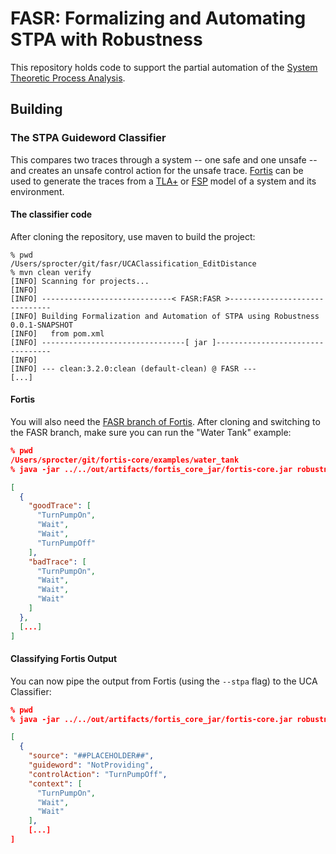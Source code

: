 # FASR: Formalizing and Automating STPA with Robustness

This repository holds code to support the partial automation of the [System Theoretic Process Analysis](http://psas.scripts.mit.edu/home/get_file.php?name=STPA_Handbook.pdf "STPA Handbook (PDF)").

## Building

### The STPA Guideword Classifier

This compares two traces through a system -- one safe and one unsafe -- and creates an unsafe control action for the unsafe trace. [Fortis](https://github.com/cmu-soda/fortis-core) can be used to generate the traces from a [TLA+](https://lamport.azurewebsites.net/tla/tla.html) or [FSP](https://www.doc.ic.ac.uk/~jnm/LTSdocumention/FSP-notation.html) model of a system and its environment.

#### The classifier code

After cloning the repository, use maven to build the project:

```
% pwd
/Users/sprocter/git/fasr/UCAClassification_EditDistance
% mvn clean verify
[INFO] Scanning for projects...
[INFO]
[INFO] -----------------------------< FASR:FASR >------------------------------
[INFO] Building Formalization and Automation of STPA using Robustness 0.0.1-SNAPSHOT
[INFO]   from pom.xml
[INFO] --------------------------------[ jar ]---------------------------------
[INFO]
[INFO] --- clean:3.2.0:clean (default-clean) @ FASR ---
[...]
```

#### Fortis

You will also need the [FASR branch of Fortis](https://github.com/cmu-soda/fortis-core/tree/FASR). After cloning and switching to the FASR branch, make sure you can run the "Water Tank" example:

```json
% pwd
/Users/sprocter/git/fortis-core/examples/water_tank
% java -jar ../../out/artifacts/fortis_core_jar/fortis-core.jar robustness --stpa --tla-sys WaterTank.tla --cfg-sys WaterTank.cfg --tla-env WaterTankEnv.tla --cfg-env WaterTankEnv.cfg | tail -2 | head -1 | jq

[
  {
    "goodTrace": [
      "TurnPumpOn",
      "Wait",
      "Wait",
      "TurnPumpOff"
    ],
    "badTrace": [
      "TurnPumpOn",
      "Wait",
      "Wait",
      "Wait"
    ]
  },
  [...]
]
```

#### Classifying Fortis Output

You can now pipe the output from Fortis (using the `--stpa` flag) to the UCA Classifier:

```json
% pwd
% java -jar ../../out/artifacts/fortis_core_jar/fortis-core.jar robustness --stpa --tla-sys WaterTank.tla --cfg-sys WaterTank.cfg --tla-env WaterTankEnv.tla --cfg-env WaterTankEnv.cfg | java -jar ~/git/fasr/UCAClassification_EditDistance/target/FASR-0.0.1-SNAPSHOT-jar-with-dependencies.jar | jq

[
  {
    "source": "##PLACEHOLDER##",
    "guideword": "NotProviding",
    "controlAction": "TurnPumpOff",
    "context": [
      "TurnPumpOn",
      "Wait",
      "Wait"
    ],
    [...]
]
